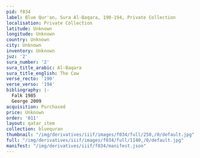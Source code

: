 ```yaml
---
pid: f034
label: Blue Qur'an, Sura Al-Baqara, 190-194, Private Collection
localisation: Private Collection
latitude: Unknown
longitude: Unknown
country: Unknown
city: Unknown
inventory: Unknown
juz: '2'
sura_number: '2'
sura_title_arabic: Al-Baqara
sura_title_english: The Cow
verse_recto: '190'
verse_verso: '194'
bibliography: |-
  Falk 1985
  George 2009
acquisition: Purchased
price: Unknown
order: '011'
layout: qatar_item
collection: bluequran
thumbnail: "/img/derivatives/iiif/images/f034/full/250,/0/default.jpg"
full: "/img/derivatives/iiif/images/f034/full/1140,/0/default.jpg"
manifest: "/img/derivatives/iiif/f034/manifest.json"
---
```

